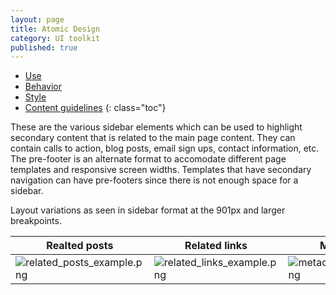 ```yaml
---
layout: page
title: Atomic Design
category: UI toolkit
published: true
---
```


- [Use](#use)
- [Behavior](#behavior)
- [Style](#style)
- [Content guidelines](#content-guidelines)
 {: class="toc"}

<p>These are the various sidebar elements which can be used to highlight secondary content that is related to the main page content. They can contain calls to action, blog posts, email sign ups, contact information, etc.
The pre-footer is an alternate format to accomodate different page templates and responsive screen widths. Templates that have secondary navigation can have pre-footers since there is not enough space for a sidebar. </p>

<p>Layout variations as seen in sidebar format at the 901px and larger breakpoints.</p>

|Realted posts|Related links|Metadata|
---|---|---
|![related_posts_example.png]({{site.baseurl}}/static/img/related_posts_example.png)|![related_links_example.png]({{site.baseurl}}/static/img/related_links_example.png)|![metadata_example.png]({{site.baseurl}}/static/img/metadata_example.png)|







